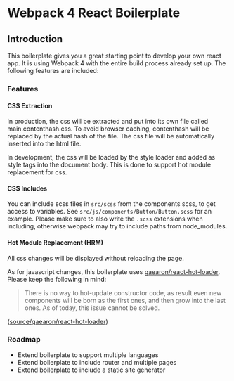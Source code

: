 # Webpack 4 React Boilerplate

## Introduction

This boilerplate gives you a great starting point to develop your own react app.
It is using Webpack 4 with the entire build process already set up.
The following features are included:

### Features

#### CSS Extraction
In production, the css will be extracted and put into its own file
called main.contenthash.css. To avoid browser caching, contenthash will be
replaced by the actual hash of the file. The css file will be automatically
inserted into the html file.

In development, the css will be loaded by the style loader and added as style
tags into the document body. This is done to support hot module replacement
for css.

#### CSS Includes
You can include scss files in `src/scss` from the components scss, to get access to
variables. See `src/js/components/Button/Button.scss` for an example. Please
make sure to also write the `.scss` extensions when including, otherwise
webpack may try to include paths from node_modules.

#### Hot Module Replacement (HRM)
All css changes will be displayed without reloading the page.

As for javascript changes, this boilerplate uses
[gaearon/react-hot-loader](https://github.com/gaearon/react-hot-loader).
Please keep the following in mind:

> There is no way to hot-update constructor code, as result even new
> components will be born as the first ones, and then grow into the last ones.
> As of today, this issue cannot be solved.

([source/gaearon/react-hot-loader](https://github.com/gaearon/react-hot-loader#new-components-keep-executing-the-old-code))

### Roadmap
- Extend boilerplate to support multiple languages
- Extend boilerplate to include router and multiple pages
- Extend boilerplate to include a static site generator
